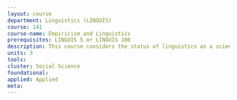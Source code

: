 ```yaml
---
layout: course 
department: Linguistics (LINGUIS)
course: 141
course-name: Empiricism and Linguistics
prerequisites: LINGUIS 5 or LINGUIS 100
description: This course considers the status of linguistics as a scientific field of inquiry. Methodological approaches and the type of information that serve as data in linguistics are surveyed and placed in the context of other social science methodology and data. Throughout the course, the practice of linguistics as the science of language, its successes and weaknesses, are placed in the context of thought on the philosophy of science. Students design and carry out projects using subject methodologies (introspection, corpus, statistical, fieldwork, experimental).
units: 3
tools: 
cluster: Social Science
foundational: 
applied: Applied
meta: 
---
```

